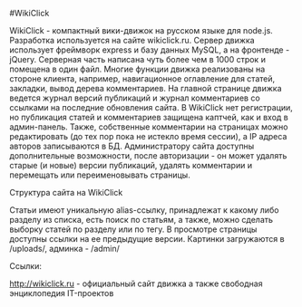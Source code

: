 #WikiClick

WikiClick - компактный вики-движок на русском языке для node.js. Разработка используется на сайте wikiclick.ru. Сервер движка использует фреймворк express и базу данных MySQL, а на фронтенде - jQuery. Серверная часть написана чуть более чем в 1000 строк и помещена в один файл. Многие функции движка реализованы на стороне клиента, например, навигационное оглавление для статей, закладки, вывод дерева комментариев. На главной странице движка ведется журнал версий публикаций и журнал комментариев со ссылками на последние обновления сайта. В WikiClick нет регистрации, но публикация статей и комментариев защищена каптчей, как и вход в админ-панель. Также, собственные комментарии на страницах можно редактировать (до тех пор пока не истекло время сессии), а IP адреса авторов записываются в БД. Администратору сайта доступны дополнительные возможности, после авторизации - он может удалять старые (и новые) версии публикаций, удалять комментарии и перемещать или переименовывать страницы.

Структура сайта на WikiClick

Статьи имеют уникальную alias-ссылку, принадлежат к какому либо разделу из списка, есть поиск по статьям, а также, можно сделать выборку статей по разделу или по тегу. В просмотре страницы доступны ссылки на ее предыдущие версии. Картинки загружаются в /uploads/, админка - /admin/

Ссылки:

http://wikiclick.ru - официальный сайт движка а также свободная энциклопедия IT-проектов
